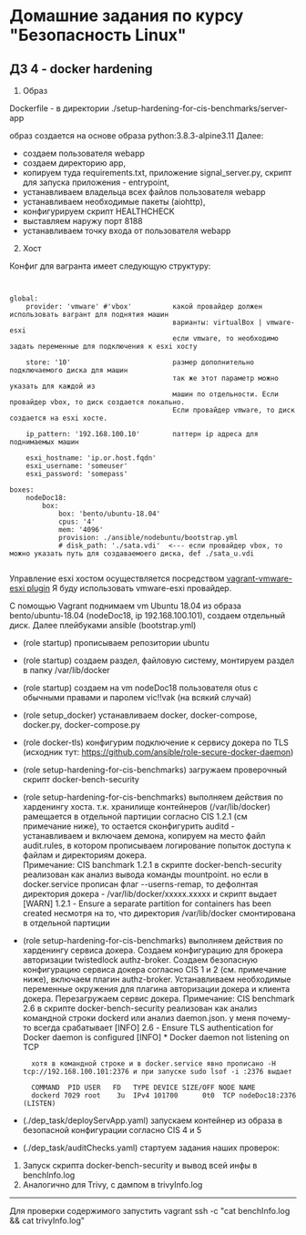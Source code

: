 Домашние задания по курсу "Безопасность Linux"
===============================================

ДЗ 4 - docker hardening
-----------------------------------------------

1. Образ

Dockerfile - в директории ./setup-hardening-for-cis-benchmarks/server-app

образ создается на основе образа python:3.8.3-alpine3.11
Далее: 
- создаем пользователя webapp
- создаем директорию app, 
- копируем туда requirements.txt, приложение signal_server.py, скрипт для запуска приложения - entrypoint, 
- устанавливаем владельца всех файлов пользователя webapp
- устанавливаем необходимые пакеты (aiohttp), 
- конфигурируем скрипт HEALTHCHECK
- выставляем наружу порт 8188
- устанавливаем точку входа от пользователя webapp


2. Хост

Конфиг для вагранта имеет следующую структуру:

```


global:
    provider: 'vmware' #'vbox'          какой провайдер должен использовать вагрант для поднятия машин
                                        варианты: virtualBox | vmware-esxi
                                        если vmware, то необходимо задать переменные для подключения к esxi хосту

    store: '10'                         размер дополнительно подключаемого диска для машин
                                        так же этот параметр можно указать для каждой из
                                        машин по отдельности. Если провайдер vbox, то диск создается локально. 
                                        Если провайдер vmware, то диск создается на esxi хосте.

    ip_pattern: '192.168.100.10'        паттерн ip адреса для поднимаемых машин

    esxi_hostname: 'ip.or.host.fqdn'
    esxi_username: 'someuser'
    esxi_password: 'somepass'

boxes:
    nodeDoc18:
        box:
            box: 'bento/ubuntu-18.04'
            cpus: '4'
            mem: '4096'
            provision: ./ansible/nodebuntu/bootstrap.yml
            # disk_path: './sata.vdi'  <--- если провайдер vbox, то можно указать путь для создаваемоего диска, def ./sata_u.vdi


```

Управление esxi хостом осуществляется посредством
[vagrant-vmware-esxi plugin](https://github.com/josenk/vagrant-vmware-esxi)
Я буду использовать vmware-esxi провайдер. 

С помощью Vagrant поднимаем vm Ubuntu 18.04 из образа bento/ubuntu-18.04 (nodeDoc18, ip 192.168.100.101), создаем отдельный диск.
Далее плейбуками ansible (bootstrap.yml)
- (role startup) прописываем репозитории ubuntu 
- (role startup) создаем раздел, файловую систему, монтируем раздел в папку /var/lib/docker
- (role startup) создаем на vm nodeDoc18 пользователя otus с обычными правами и паролем vic!!vak (на всякий случай)
- (role setup_docker) устанавливаем docker, docker-compose, docker.py, docker-compose.py
- (role docker-tls) конфигурим подключение к сервису докера по TLS (исходник тут: https://github.com/ansible/role-secure-docker-daemon)
- (role setup-hardening-for-cis-benchmarks) загружаем проверочный скрипт docker-bench-security
- (role setup-hardening-for-cis-benchmarks) выполняем действия по харденингу хоста. т.к. хранилище контейнеров (/var/lib/docker) рамещается в отдельной партиции согласно CIS 1.2.1 (см примечание ниже), то остается сконфигурить auditd - устанавливаем и включаем демона, копируем на место файл audit.rules, в котором прописываем логирование попыток доступа к файлам и директориям докера.  
        Примечание:
        CIS banchmark 1.2.1 в скрипте docker-bench-security реализован как анализ вывода команды mountpoint. но если в docker.service прописан флаг --userns-remap, то дефолнтая директория докера - /var/lib/docker/xxxxx.xxxxx и скрипт выдает
        [WARN] 1.2.1 - Ensure a separate partition for containers has been created
        несмотря на то, что директория /var/lib/docker смонтирована в отдельной партиции
- (role setup-hardening-for-cis-benchmarks) выполняем действия по харденингу сервиса докера. Создаем конфигурацию для брокера авторизации twistedlock authz-broker. Создаем безопасную конфигурацию сервиса докера согласно CIS 1 и 2 (см. примечание ниже), включаем плагин authz-broker. Устанавливаем необходимые переменные окружения для плагина авторизации докера и клиента докера. Перезагружаем сервис докера.
        Примечание:
        CIS benchmark 2.6  в скрипте  docker-bench-security реализован как анализ командной строки dockerd или анализ daemon.json. у меня почему-то всегда срабатывает 
        [INFO] 2.6  - Ensure TLS authentication for Docker daemon is configured
        [INFO]      * Docker daemon not listening on TCP

        хотя в командной строке и в docker.service явно прописано -H tcp://192.168.100.101:2376 и при запуске sudo lsof -i :2376 выдает 

        COMMAND  PID USER   FD   TYPE DEVICE SIZE/OFF NODE NAME
        dockerd 7029 root    3u  IPv4 101700      0t0  TCP nodeDoc18:2376 (LISTEN)

- (./dep_task/deployServApp.yaml) запускаем контейнер из образа в безопасной конфигурации согласно CIS 4 и 5
- (./dep_task/auditChecks.yaml) стартуем задания наших проверок:
1. Запуск скрипта docker-bench-security и вывод всей инфы в benchInfo.log
2. Аналогично для Trivy, с дампом в trivyInfo.log
-------------------------------------------------
Для проверки содержимого запустить 
vagrant ssh -c "cat benchInfo.log && cat trivyInfo.log"

